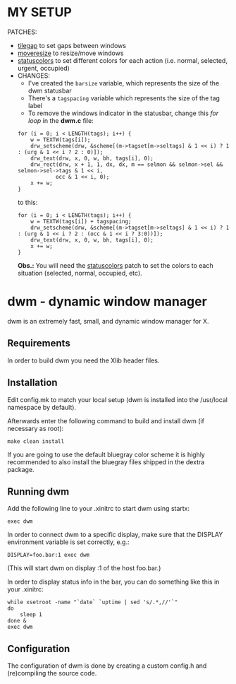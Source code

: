 # MY SETUP

PATCHES:
 - [tilegap](https://dwm.suckless.org/patches/tilegap/) to set gaps between windows
 - [moveresize](https://dwm.suckless.org/patches/moveresize/) to resize/move windows
 - [statuscolors](https://dwm.suckless.org/patches/statuscolors/) to set different colors for each action (i.e. normal, selected, urgent, occupied)
- CHANGES:
    - I've created the `barsize` variable, which represents the size of the dwm statusbar
    - There's a `tagspacing` variable which represents the size of the tag label
    - To remove the windows indicator in the statusbar, change this _for loop_ in the **dwm.c** file:
    ```
    for (i = 0; i < LENGTH(tags); i++) {
        w = TEXTW(tags[i]);
        drw_setscheme(drw, &scheme[(m->tagset[m->seltags] & 1 << i) ? 1 : (urg & 1 << i ? 2 : 0)]);
        drw_text(drw, x, 0, w, bh, tags[i], 0);
        drw_rect(drw, x + 1, 1, dx, dx, m == selmon && selmon->sel && selmon->sel->tags & 1 << i,
                occ & 1 << i, 0);
        x += w;
    }
    ```
    to this:  
    ```
    for (i = 0; i < LENGTH(tags); i++) {
        w = TEXTW(tags[i]) + tagspacing;
        drw_setscheme(drw, &scheme[(m->tagset[m->seltags] & 1 << i) ? 1 : (urg & 1 << i ? 2 : (occ & 1 << i ? 3:0))]);
        drw_text(drw, x, 0, w, bh, tags[i], 0);
        x += w;
    }
    ```
    **Obs.:** You will need the [statuscolors](https://dwm.suckless.org/patches/statuscolors/) patch to set the colors to each situation (selected, normal, occupied, etc).
    
    



dwm - dynamic window manager
============================
dwm is an extremely fast, small, and dynamic window manager for X.


Requirements
------------
In order to build dwm you need the Xlib header files.


Installation
------------
Edit config.mk to match your local setup (dwm is installed into
the /usr/local namespace by default).

Afterwards enter the following command to build and install dwm (if
necessary as root):

    make clean install

If you are going to use the default bluegray color scheme it is highly
recommended to also install the bluegray files shipped in the dextra package.


Running dwm
-----------
Add the following line to your .xinitrc to start dwm using startx:

    exec dwm

In order to connect dwm to a specific display, make sure that
the DISPLAY environment variable is set correctly, e.g.:

    DISPLAY=foo.bar:1 exec dwm

(This will start dwm on display :1 of the host foo.bar.)

In order to display status info in the bar, you can do something
like this in your .xinitrc:

    while xsetroot -name "`date` `uptime | sed 's/.*,//'`"
    do
    	sleep 1
    done &
    exec dwm


Configuration
-------------
The configuration of dwm is done by creating a custom config.h
and (re)compiling the source code.
